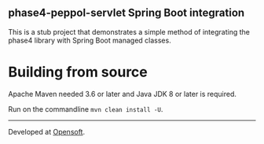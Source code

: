 ## phase4-peppol-servlet Spring Boot integration

This is a stub project that demonstrates a simple method of integrating the phase4 library with Spring Boot managed classes.

# Building from source

Apache Maven needed 3.6 or later and Java JDK 8 or later is required.

Run on the commandline `mvn clean install -U`.

---
Developed at <a href="https://www.opensoft.pt">Opensoft</a>.